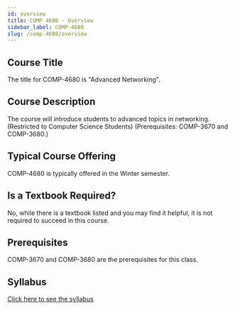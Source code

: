```yaml
---
id: overview
title: COMP 4680 - Overview
sidebar_label: COMP-4680
slug: /comp-4680/overview
---
```


## Course Title

The title for COMP-4680 is "Advanced Networking".

## Course Description

The course will introduce students to advanced topics in networking. (Restricted to Computer Science Students) (Prerequisites: COMP-3670 and COMP-3680.)

## Typical Course Offering

COMP-4680 is typically offered in the Winter semester.

## Is a Textbook Required?

No, while there is a textbook listed and you may find it helpful, it is not required to succeed in this course.

## Prerequisites

COMP-3670 and COMP-3680 are the prerequisites for this class.

## Syllabus

[Click here to see the syllabus](../../resources/syllabus/COMP-4680-01-02%20F24.pdf)

